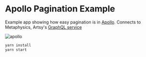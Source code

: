 # Apollo Pagination Example

Example app showing how easy pagination is in [Apollo](https://github.com/apollographql/apollo-client). Connects to Metaphysics, Artsy's [GraphQL service](https://metaphysics-staging.artsy.net)

![apollo](https://user-images.githubusercontent.com/236943/33898707-126c606c-df1e-11e7-98c6-8d30b8cd63e3.gif)

```sh
yarn install
yarn start
```
